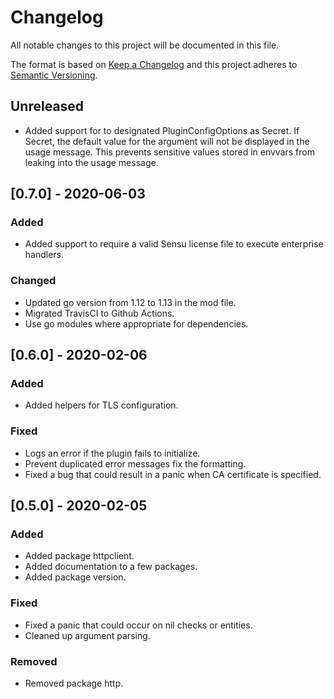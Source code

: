 # Changelog
All notable changes to this project will be documented in this file.

The format is based on [Keep a Changelog](http://keepachangelog.com/en/1.0.0/)
and this project adheres to [Semantic
Versioning](http://semver.org/spec/v2.0.0.html).

## Unreleased
- Added support for to designated PluginConfigOptions as Secret. If Secret, the default value for the argument will not be displayed in the usage message. This prevents sensitive values stored in envvars from leaking into the usage message.

## [0.7.0] - 2020-06-03

### Added
- Added support to require a valid Sensu license file to execute enterprise handlers.

### Changed
- Updated go version from 1.12 to 1.13 in the mod file.
- Migrated TravisCI to Github Actions.
- Use go modules where appropriate for dependencies.

## [0.6.0] - 2020-02-06

### Added
- Added helpers for TLS configuration.

### Fixed
- Logs an error if the plugin fails to initialize.
- Prevent duplicated error messages fix the formatting.
- Fixed a bug that could result in a panic when CA certificate is specified.

## [0.5.0] - 2020-02-05

### Added
- Added package httpclient.
- Added documentation to a few packages.
- Added package version.

### Fixed
- Fixed a panic that could occur on nil checks or entities.
- Cleaned up argument parsing.

### Removed
- Removed package http.
